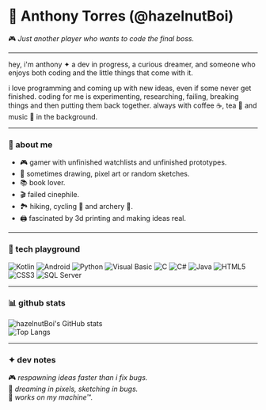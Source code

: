 # 🌌 Anthony Torres (@hazelnutBoi)  

🎮 *Just another player who wants to code the final boss.*  

---

hey, i'm anthony ✦ a dev in progress, a curious dreamer, and someone who enjoys both coding and the little things that come with it.  

i love programming and coming up with new ideas, even if some never get finished. coding for me is experimenting, researching, failing, breaking things and then putting them back together. always with coffee ☕, tea 🍵 and music 🎵 in the background.  

---

### 🌱 about me
- 🎮 gamer with unfinished watchlists and unfinished prototypes.  
- 🎨 sometimes drawing, pixel art or random sketches.  
- 📚 book lover.  
- 🎬 failed cinephile.  
- 🏞️ hiking, cycling 🚴 and archery 🏹.  
- 🖨️ fascinated by 3d printing and making ideas real.  

---

### 🔧 tech playground
![Kotlin](https://img.shields.io/badge/Kotlin-%230095D5.svg?&style=for-the-badge&logo=kotlin&logoColor=white)
![Android](https://img.shields.io/badge/Android-3DDC84?style=for-the-badge&logo=android&logoColor=white)
![Python](https://img.shields.io/badge/Python-3776AB?style=for-the-badge&logo=python&logoColor=white)
![Visual Basic](https://img.shields.io/badge/Visual%20Basic-512BD4?style=for-the-badge&logo=dotnet&logoColor=white)
![C](https://img.shields.io/badge/C-00599C?style=for-the-badge&logo=c&logoColor=white)
![C#](https://img.shields.io/badge/C%23-239120?style=for-the-badge&logo=c-sharp&logoColor=white)
![Java](https://img.shields.io/badge/Java-007396?style=for-the-badge&logo=openjdk&logoColor=white)
![HTML5](https://img.shields.io/badge/HTML5-E34F26?style=for-the-badge&logo=html5&logoColor=white)
![CSS3](https://img.shields.io/badge/CSS3-1572B6?style=for-the-badge&logo=css3&logoColor=white)
![SQL Server](https://img.shields.io/badge/SQL%20Server-CC2927?style=for-the-badge&logo=microsoftsqlserver&logoColor=white)

---

### 📊 github stats
![hazelnutBoi's GitHub stats](https://github-readme-stats.vercel.app/api?username=hazelnutBoi&show_icons=true&theme=tokyonight)  
![Top Langs](https://github-readme-stats.vercel.app/api/top-langs/?username=hazelnutBoi&layout=compact&theme=tokyonight)  

---

### ✦ dev notes
🎮 *respawning ideas faster than i fix bugs.*  
🎨 *dreaming in pixels, sketching in bugs.*  
🤖 *works on my machine™.*
